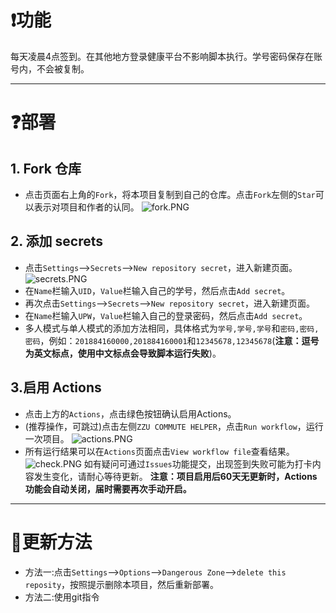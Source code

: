 # ❗功能
每天凌晨4点签到。在其他地方登录健康平台不影响脚本执行。学号密码保存在账号内，不会被复制。

---
# ❓部署
## 1. Fork 仓库
   * 点击页面右上角的`Fork`，将本项目复制到自己的仓库。点击`Fork`左侧的`Star`可以表示对项目和作者的认同。
   ![fork.PNG](https://i.loli.net/2020/11/24/2hTtGldiZF9B7DX.png)
## 2. 添加 secrets
   * 点击`Settings`-->`Secrets`-->`New repository secret`，进入新建页面。
   ![secrets.PNG](https://i.loli.net/2020/11/24/mIWLRTzUJxuiMHa.png)
   * 在`Name`栏输入`UID`，`Value`栏输入自己的学号，然后点击`Add secret`。
   * 再次点击`Settings`-->`Secrets`-->`New repository secret`，进入新建页面。
   * 在`Name`栏输入`UPW`，`Value`栏输入自己的登录密码，然后点击`Add secret`。
   * 多人模式与单人模式的添加方法相同，具体格式为`学号,学号,学号`和`密码,密码,密码`，例如：`201884160000,201884160001`和`12345678,12345678`(**注意：逗号为英文标点，使用中文标点会导致脚本运行失败**)。
## 3.启用 Actions
   * 点击上方的`Actions`，点击绿色按钮确认启用Actions。
   * (推荐操作，可跳过)点击左侧`ZZU COMMUTE HELPER`，点击`Run workflow`，运行一次项目。
   ![actions.PNG](https://i.loli.net/2020/11/24/HrQoCwFkgcAYjps.png)
   * 所有运行结果可以在`Actions`页面点击`View workflow file`查看结果。
   ![check.PNG](https://i.loli.net/2020/11/24/GUEgdrmpIAxlPW5.png)
如有疑问可通过`Issues`功能提交，出现签到失败可能为打卡内容发生变化，请耐心等待更新。
**注意：项目启用后60天无更新时，Actions功能会自动关闭，届时需要再次手动开启。**

---
# 📢更新方法
   * 方法一:点击`Settings`-->`Options`-->`Dangerous Zone`-->`delete this reposity`，按照提示删除本项目，然后重新部署。
   * 方法二:使用git指令
   

